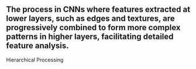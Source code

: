 The process in CNNs where features extracted at lower layers, such as edges and textures, are progressively combined to form more complex patterns in higher layers, facilitating detailed feature analysis.
---
Hierarchical Processing
